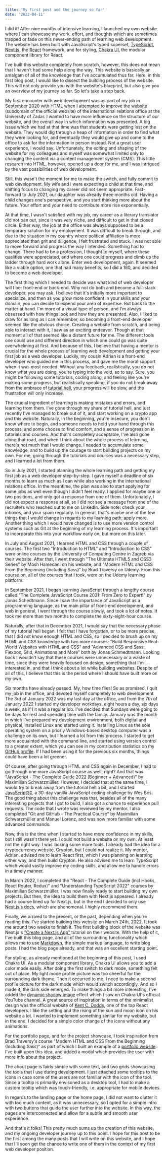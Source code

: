 ```yaml
---
title: 'My first post and the journey so far'
date: '2022-04-11'
---
```


I did it! After nine months of intensive learning, I launched my own website where I can showcase my work, effort, and thoughts which are sometimes trapped or fade on this never-ending path of learning web development. The website has been built with JavaScript's typed superset, [TypeScript](https://www.typescriptlang.org/), [Next.js](https://nextjs.org/), the [React](https://reactjs.org/) framework, and for styling, [Chakra UI](https://chakra-ui.com/), the modular component library for React.

I've built this website completely from scratch, however, this does not mean that I haven't had some help along the way. This website is basically an amalgam of all of the knowledge that I've accumulated thus far. Here, in this first blog post, I would like to dissect the building process of the website. This will not only provide you with the website's blueprint, but also give you an overview of my journey so far. So let's take a step back.

My first encounter with web development was as part of my job in September 2020 with HTML when I attempted to improve the website (subdomain of the official website) of the international relations office at the University of Zadar. I wanted to have more influence on the structure of our website, and the overall way in which information was presented. A big issue which we had at that time was that students were getting lost on the website. They would dig through a heap of information in order to find what they were looking for, and eventually they would give up and come to the office to ask for the information in person instead. Not a great user experience, I would say. Unfortunately, the editing and shaping of the website for my colleagues and myself was somewhat limited only to changing the content via a content management system (CMS). This little research into HTML, however, opened up a door for me, and I was intrigued by the vast possibilities of web development.

Still, this wasn't the moment for me to make the switch, and fully commit to web development. My wife and I were expecting a child at that time, and shifting focus to changing my career did not seem appropriate. Fast-forward to July 2021, our daughter was already three months old. Having a child changes one's perspective, and you start thinking more about the future. Your effort and your need to contribute more rise exponentially.

At that time, I wasn't satisfied with my job, my career as a literary translator did not pan out, since it was very niche, and difficult to get in that closed circle. Either way, the job at the office was always supposed to be a temporary solution for my employment. It was difficult to break through, and due to the situation in my country where political affiliation is more appreciated than grit and diligence, I felt frustrated and stuck. I was not able to move forward and progress the way I intended. Something had to change. There had to be a profession, I thought to myself, where these qualities were appreciated, and where one could progress and climb up the ladder through hard work alone. Enter web development, again. It seemed like a viable option, one that had many benefits, so I did a 180, and decided to become a web developer.

The first thing which I needed to decide was what kind of web developer will I be: front-end or back-end. Why not do both and become a full-stack developer, you may ask. I believe that it's initially more important to specialize, and then as you grow more confident in your skills and your domain, you can decide to expend your area of expertise. But back to the matter at hand. I'm more of a visual type of person, and I'm always obsessed with how things look and how they are presented. Also, I liked to draw for as long as I can remember, so becoming a front-end developer seemed like the obvious choice. Creating a website from scratch, and being able to interact with it, I saw as an exciting endeavor. Though at that moment all of that seemed like a distant future for me. The different tools one could use and different direction in which one could go was quite overwhelming at first. And because of this, I believe that having a mentor is crucial for the whole process of learning web development and getting your first job as a web developer. Luckily, my cousin Adrian is a front-end developer who guided me in this process, and gave me the moral support when it was most needed. Without any feedback, realistically, you do not know what you are doing, you're typing into the void, so to say. Sure, you might be following some tutorials, coding along, and feeling like you're making some progress, but realistically speaking, if you do not break away from the embrace of [tutorial hell](https://dev.to/chrisbenjamin/escaping-tutorial-hell-ncd#:~:text=What%20is%20tutorial%20hell%3F,is%20doing%20and%20it%20works.), your progress will be slow, and the frustration will only increase.

The crucial ingredient of learning is making mistakes and errors, and learning from them. I've gone through my share of tutorial hell, and just recently I've managed to break out of it, and start working on a crypto app and this website. Naturally, in the beginning, you're insecure, you don't know where to begin, and someone needs to hold your hand through this process, and some choose to find comfort, and a sense of progression in tutorials and courses. And that's completely acceptable, I've also gone along that road, and when I think about the whole process of learning, there's not much that I would change. I needed to accumulate some knowledge, and to build up the courage to start building projects on my own. For me, going through the tutorials and courses was a necessary step, and I learned a lot from them.

So in July 2021, I started planning the whole learning path and getting my first job as a web developer step-by-step. I gave myself a deadline of six months to learn as much as I can while also working in the international relations office. In the meantime, the plan was also to start applying for some jobs as well even though I didn't feel ready. I applied for maybe one or two positions, and only got a response from one of them. Unfortunately, I did not expect a response at all, so I did not see a message from one of the recruiters who reached out to me on LinkedIn. Side note: check your inboxes, and your spam regularly. In general, that's maybe one of the few things that I would change in regards to my learning path; apply more. Another thing which I would have changed is to use more version control systems such as Git at the beginning of my learning process. It's important to incorporate this into your workflow early on, but more on this later.

In July and August 2021, I learned HTML and CSS through a couple of courses. The first two "Introduction to HTML" and "Introduction to CSS" were online courses by the University of Computing Centre in Zagreb via their website. After that, I went through "The Ultimate HTML5 and CSS3 Series" by Mosh Hamedani on his website, and "Modern HTML and CSS From the Beginning (Including Sass)" by Brad Traversy on Udemy. From this course on, all of the courses that I took, were on the Udemy learning platform.

In September 2021, I began learning JavaScript through a lengthy course called "The Complete JavaScript Course 2021: From Zero to Expert!" by Jonas Schedtmann. Since I saw the importance of JavaScript as a programming language, as the main pillar of front-end development, and web in general, I went through the course slowly, and took a lot of notes. It took me more than two months to complete the sixty-eight-hour course.

Naturally, after that in December 2021, I would say that the necessary phase of my tutorial hell began. I felt that I have forgotten, or to be more precise, that I did not know enough HTML and CSS, so I decided to brush up on my HTML and CSS knowledge with two more courses: "Build Responsive Real-World Websites with HTML and CSS" and "Advanced CSS and Sass: Flexbox, Grid, Animations and More" both by Jonas Schmedtmann. Looking back I wouldn't say that these courses were unnecessary or a waste of time, since they were heavily focused on design, something that I'm interested in, and that I think about a lot while building websites. Despite of all of this, I believe that this is the period where I should have built more on my own.

Six months have already passed. My, how time flies! So as promised, I quit my job in the office, and devoted myself completely to web development. The 3rd of January 2022 was my last day at the office, and from the 7th of January 2022 I started my developer workdays, eight hours a day, six days a week, as if I it was a regular job. I've decided that Sundays were going to be days for rest and spending time with the family. January was the month in which I've prepared my development environment, both digital and physical, installed Linux and started using it. Installing Linux as the sole operating system on a priorly Windows-based desktop computer was a challenge on its own, but I learned a lot from this process. I started to get more acquainted with the command line, and started using version control to a greater extent, which you can see in my contribution statistics on my [GitHub profile](https://github.com/akapetano). If I had been using it for the previous six months, things could have been a lot greener.

Of course, after going through HTML and CSS again in December, I had to go through one more JavaScript course as well, right? And that was "JavaScript - The Complete Guide 2022 (Beginner + Advanced)" by Maximilian Schwarzmüller. However, I decided that at the same time, I would try to break away from the tutorial hell a bit, and I started [JavaScript30](https://javascript30.com/), a 30-day vanilla JavaScript coding challenge by Wes Bos. The good thing about this challenge was that, besides all of the many interesting projects that I got to build, I also got a chance to experience pull requests. The code that I wrote was reviewed by my mentor. I also completed "Git and GitHub - The Practical Course" by Maximilian Schwarzmüller and Manuel Lorenz, and was now more familiar with some advanced commands.

Now, this is the time when I started to have more confidence in my skills, but I still wasn't there yet. I could not build a website on my own. At least not the right way. I was lacking some more tools. I already had the idea for a cryptocurrency website, Crypton, but I could not realize it. My mentor, Adrian, advised me to learn React first, which I was planning on learning either way, and then build Crypton. He also advised me to learn TypeScript which would vastly improve my coding skills, and allow me to handle errors in a timely manner.

In March 2022, I completed the "React - The Complete Guide (incl Hooks, React Router, Redux)" and "Understanding TypeScript 2022" courses by Maximilian Schwarzmüller. I was now finally ready to start building my own projects. But then, the idea to build them with Next.js appeared. I already had a course lined up for Next.js, but in the end I decided to only use [Next.js's docs](https://nextjs.org/), which are phenomenal. I highly recommend them.

Finally, we arrived to the present, or the past, depending when you're reading this. I've started building this website on March 24th, 2022. It took me around two weeks to finish it. The first building block of the website was Next.js's ["Create a Next.js App"](https://nextjs.org/learn/basics/create-nextjs-app) tutorial on their website. With the help of it, I've built this blog page, and all of the surrounding functionality which allows me to use [Markdown](https://www.markdownguide.org/), the simple markup language, to write blog posts. I had the blog page already, and that was an excellent starting point.

For styling, as already mentioned at the beginning of this post, I used Chakra UI. As a modular component library, Chakra UI allows you to add a color mode easily. After doing the first switch to dark mode, something felt out of place. My light mode profile picture was too cheerful for the surrounding dark theme. Then it occurred to me. I need to make a second profile picture for the dark mode which would switch accordingly. And so I made it, the dark side emerged. To make things a bit more interesting, I've added the [dynamic shadow image](https://www.youtube.com/watch?v=HMTyQjASff4) effect which I saw on Chakra UI's official YouTube channel. A great source of inspiration in terms of the minimalist design was the official website of [Kent C. Dodds](https://kentcdodds.com/), one of the top React developers. I like the setting and the rising of the sun and moon icon on his website a lot. I wanted to implement something similar for my website, but in the end, I decided for a simple color change of the icons without any animations.

For the portfolio page, and for the project showcase, I took inspiration from Brad Traversy's course "Modern HTML and CSS From the Beginning (Including Sass)" as part of which I built an example of a [portfolio website](https://portfolio-website-andrija.netlify.app/). I've built upon this idea, and added a modal which provides the user with more info about the project.

The about page is fairly simple with some text, and two grids showcasing the tools that I use during development. I just attached some tooltips to the icons in case some of the users are not familiar with the icon of the tool. Since a tooltip is primarily envisoned as a desktop tool, I had to make a custom tooltip which was touch-friendly, i.e. appropriate for mobile devices.

In regards to the landing page or the home page, I did not want to clutter it with too much content, as it was unnecessary, so I opted for a simple intro with two buttons that guide the user further into the website. In this way, the pages are interconnected and allow for a subtle and smooth user experience.

And that's it folks! This pretty much sums up the creation of this website, and my ongoing developer journey up to this point. I hope for this post to be the first among the many posts that I will write on this website, and I hope that I'll soon get the chance to write one of them in the context of my first web developer position.
